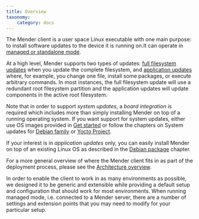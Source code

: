 ```yaml
---
title: Overview
taxonomy:
    category: docs
---
```


The Mender client is a user space Linux executable with one main purpose: to
install software updates to the device it is running on.It can operate in
[managed or standalone
mode](../../02.Overview/01.Introduction/docs.md#client-modes-of-operation).

At a high level, Mender supports two types of updates: [full filesystem
updates](../../02.Overview/01.Introduction/docs.md#Robust-system-updates) when
you update the complete filesystem, and [application
updates](../../02.Overview/01.Introduction/docs.md#Application-updates) where,
for example, you change one file, install some packages, or execute arbitrary
commands. In most instances, the full filesystem update will use a redundant
root filesystem partition and the application updates will update components in
the active root filesystem.

Note that in order to support *system updates*, a *board integration* is
required which includes more than simply installing Mender on top of a running
operating system. If you want support for system updates, either use OS images
provided in [Get started](../../01.Get-started) or follow the chapters on System
updates for [Debian family](../../04.System-updates-Debian-family/chapter.md) or
[Yocto Project](../../05.System-updates-Yocto-Project/chapter.md).

If your interest is in *application updates* only, you can easily install
Mender on top of an existing Linux OS as described in the [Debian
package](../02.Install-with-Debian-package/docs.md) chapter.

For a more general overview of where the Mender client fits in as part of the
deployment process, please see the [Architecture
overview](../../02.Overview/01.Introduction/docs.md).

In order to enable the client to work in as many environments as possible, we
designed it to be generic and extensible while providing a default setup and
configuration that should work for most environments. When running managed mode,
i.e. connected to a Mender server, there are a number of settings and extension
points that you may need to modify for your particular setup.



